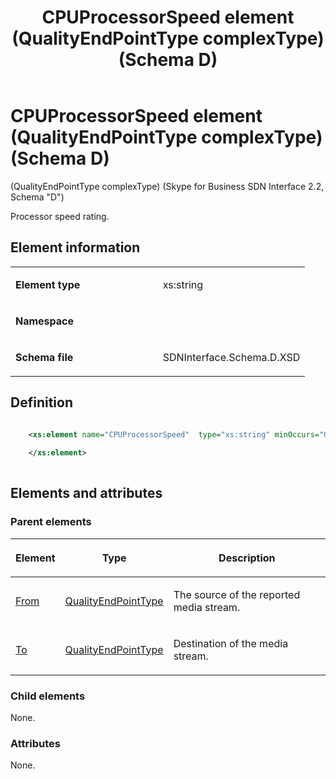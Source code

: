 ﻿---
title: CPUProcessorSpeed element (QualityEndPointType complexType) (Schema D)
description: Describes the Schema D iteration of the CPUProcessorSpeed element (QualityEndPointType complexType) and provides the element's definition.
TOCTitle: CPUProcessorSpeed element
ms:assetid: 69a5d16b-8de1-5c04-bf63-5a990c14bac9
ms:mtpsurl: https://msdn.microsoft.com/library/Mt149461(v=office.16)
ms:contentKeyID: 65855408
ms.date: 08/24/2015
mtps_version: v=office.16
dev_langs:
- xml
---

# CPUProcessorSpeed element (QualityEndPointType complexType) (Schema D)

(QualityEndPointType complexType) (Skype for Business SDN Interface 2.2, Schema "D")

Processor speed rating.

## Element information

<table>
<colgroup>
<col />
<col style="width: 50%" />
</colgroup>
<tbody>
<tr class="odd">
<td><p><strong>Element type</strong></p></td>
<td><p>xs:string</p></td>
</tr>
<tr class="even">
<td><p><strong>Namespace</strong></p></td>
<td><p></p></td>
</tr>
<tr class="odd">
<td><p><strong>Schema file</strong></p></td>
<td><p>SDNInterface.Schema.D.XSD</p></td>
</tr>
</tbody>
</table>


## Definition

```xml

    <xs:element name="CPUProcessorSpeed"  type="xs:string" minOccurs="0">
    
    </xs:element>
  
```

## Elements and attributes

### Parent elements

<table>
<colgroup>
<col />
<col />
<col />
</colgroup>
<thead>
<tr class="header">
<th><p>Element</p></th>
<th><p>Type</p></th>
<th><p>Description</p></th>
</tr>
</thead>
<tbody>
<tr class="odd">
<td><p><a href="from-element-qualitytype-complextype-skype-for-business-sdn-interface-2-2-schema-d.md">From</a></p></td>
<td><p><a href="qualityendpointtype-complextype-skype-for-business-sdn-interface-2-2-schema-d.md">QualityEndPointType</a></p></td>
<td><p>The source of the reported media stream.</p></td>
</tr>
<tr class="even">
<td><p><a href="to-element-qualitytype-complextype-skype-for-business-sdn-interface-2-2-schema-d.md">To</a></p></td>
<td><p><a href="qualityendpointtype-complextype-skype-for-business-sdn-interface-2-2-schema-d.md">QualityEndPointType</a></p></td>
<td><p>Destination of the media stream.</p></td>
</tr>
</tbody>
</table>


### Child elements

None.

### Attributes

None.

